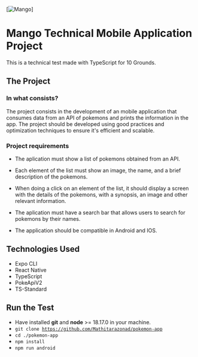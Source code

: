 [![Mango](https://mangoapp.com.py/)]
# Mango Technical Mobile Application Project
This is a technical test made with TypeScript for 10 Grounds.


## The Project

### In what consists?
The project consists in the development of an mobile application that consumes data from an API of pokemons and prints the information in the app. The project should be developed using good practices and optimization techniques to ensure it's efficient and scalable.

### Project requirements
- The aplication must show a list of pokemons obtained from an API.

- Each element of the list must show an image, the name, and a brief description of the pokemons.

- When doing a click on an element of the list, it should display a screen with the details of the pokemons, with a synopsis, an image and other relevant information.

- The aplication must have a search bar that allows users to search for pokemons by their names.

- The application should be compatible in Android and IOS.


## Technologies Used
- Expo CLI
- React Native
- TypeScript
- PokeApiV2
- TS-Standard


## Run the Test

- Have installed **git** and **node** >= 18.17.0 in your machine. 
- <code>git clone https://github.com/Mathitarazonad/pokemon-app</code>
- <code>cd ./pokemon-app</code>
- <code>npm install</code>
- <code>npm run android</code>